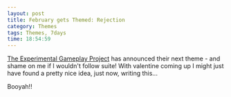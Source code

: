 ```yaml
---
layout: post
title: February gets Themed: Rejection
category: Themes
tags: Themes, 7days
time: 18:54:59
---
```

[The Experimental Gameplay Project](http://experimentalgameplay.com/blog/) has announced their next theme - and shame on me if I wouldn't follow suite! With valentine coming up I might just have found a pretty nice idea, just now, writing this...

Booyah!!

